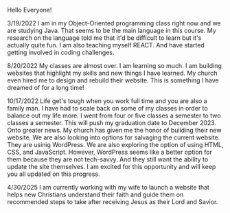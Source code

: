 Hello Everyone!

3/19/2022 I am in my Object-Oriented programming class right now and we are studying Java. That seems to be the main language in this course.
     My research on the language told me that it'd be difficult to learn but it's actually quite fun.
     I am also teaching myself REACT. And have started getting involved in coding challenges.

8/20/2022 My classes are almost over. I am learning so much. I am building websites that highlight my skills and new things I have learned. My church even hired me to design and rebuild their website. This is something I have dreamed of for a long time!

10/17/2022 Life get's tough when you work full time and you are also a family man. I have had to scale back on some of my classes in order to balance out my life more. I went from four or five classes a semester to two classes a semester. This will push my graduation date to December 2023. Onto greater news. My church has given me the honor of building their new website. We are also looking into options for salvaging the current website. They are usinig WordPress. We are also exploring the option of using HTML, CSS, and JavaScript. However, WordPress seems like a better option for them because they are not tech-savvy. And they still want the ability to update the site themselves. I am excited for this opportunity and will keep you all updated on this progress.

4/30/2025
I am currently working with my wife to launch a website that helps new Christians understand their faith and guide them on recommended steps to take after receiving Jesus as their Lord and Savior.
